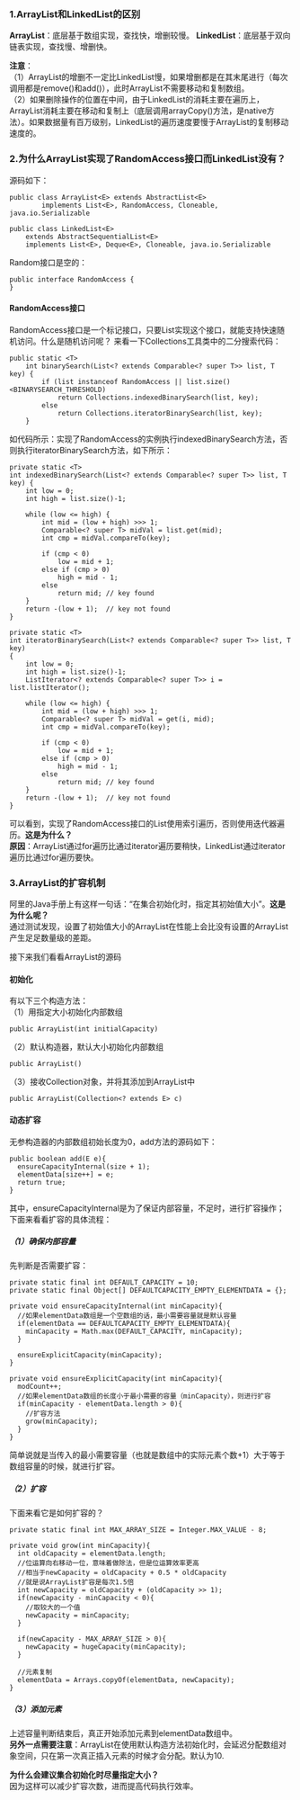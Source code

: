 ### 1.ArrayList和LinkedList的区别
**ArrayList**：底层基于数组实现，查找快，增删较慢。
**LinkedList**：底层基于双向链表实现，查找慢、增删快。

**注意**：  
（1）ArrayList的增删不一定比LinkedList慢，如果增删都是在其末尾进行（每次调用都是remove()和add()），此时ArrayList不需要移动和复制数组。  
（2）如果删除操作的位置在中间，由于LinkedList的消耗主要在遍历上，ArrayList消耗主要在移动和复制上（底层调用arrayCopy()方法，是native方法）。如果数据量有百万级别，LinkedList的遍历速度要慢于ArrayList的复制移动速度的。


### 2.为什么ArrayList实现了RandomAccess接口而LinkedList没有？
源码如下：
```
public class ArrayList<E> extends AbstractList<E>
        implements List<E>, RandomAccess, Cloneable, java.io.Serializable
        
public class LinkedList<E>
    extends AbstractSequentialList<E>
    implements List<E>, Deque<E>, Cloneable, java.io.Serializable
```

Random接口是空的：
```
public interface RandomAccess {
}
```

#### RandomAccess接口
RandomAccess接口是一个标记接口，只要List实现这个接口，就能支持快速随机访问。什么是随机访问呢？
来看一下Collections工具类中的二分搜索代码：
```
public static <T>
    int binarySearch(List<? extends Comparable<? super T>> list, T key) {
        if (list instanceof RandomAccess || list.size()<BINARYSEARCH_THRESHOLD)
            return Collections.indexedBinarySearch(list, key);
        else
            return Collections.iteratorBinarySearch(list, key);
    }
```
如代码所示：实现了RandomAccess的实例执行indexedBinarySearch方法，否则执行iteratorBinarySearch方法，如下所示：
```
private static <T>
int indexedBinarySearch(List<? extends Comparable<? super T>> list, T key) {
    int low = 0;
    int high = list.size()-1;

    while (low <= high) {
        int mid = (low + high) >>> 1;
        Comparable<? super T> midVal = list.get(mid);
        int cmp = midVal.compareTo(key);

        if (cmp < 0)
            low = mid + 1;
        else if (cmp > 0)
            high = mid - 1;
        else
            return mid; // key found
    }
    return -(low + 1);  // key not found
}

private static <T>
int iteratorBinarySearch(List<? extends Comparable<? super T>> list, T key)
{
    int low = 0;
    int high = list.size()-1;
    ListIterator<? extends Comparable<? super T>> i = list.listIterator();

    while (low <= high) {
        int mid = (low + high) >>> 1;
        Comparable<? super T> midVal = get(i, mid);
        int cmp = midVal.compareTo(key);

        if (cmp < 0)
            low = mid + 1;
        else if (cmp > 0)
            high = mid - 1;
        else
            return mid; // key found
    }
    return -(low + 1);  // key not found
}
```
可以看到，实现了RandomAccess接口的List使用索引遍历，否则使用迭代器遍历。**这是为什么？**  
**原因**：ArrayList通过for遍历比通过iterator遍历要稍快，LinkedList通过iterator遍历比通过for遍历要快。

### 3.ArrayList的扩容机制
阿里的Java手册上有这样一句话：“在集合初始化时，指定其初始值大小”。**这是为什么呢？**  
通过测试发现，设置了初始值大小的ArrayList在性能上会比没有设置的ArrayList产生足足数量级的差距。

接下来我们看看ArrayList的源码
#### 初始化
有以下三个构造方法：  
（1）用指定大小初始化内部数组
```
public ArrayList(int initialCapacity)
```

（2）默认构造器，默认大小初始化内部数组
```
public ArrayList()
```

（3）接收Collection对象，并将其添加到ArrayList中
```
public ArrayList(Collection<? extends E> c)
```

#### 动态扩容
无参构造器的内部数组初始长度为0，add方法的源码如下：
```
public boolean add(E e){
  ensureCapacityInternal(size + 1);
  elementData[size++] = e;
  return true;
}
```

其中，ensureCapacityInternal是为了保证内部容量，不足时，进行扩容操作；
下面来看看扩容的具体流程：
##### （1）确保内部容量
先判断是否需要扩容：  
```
private static final int DEFAULT_CAPACITY = 10;
private static final Object[] DEFAULTCAPACITY_EMPTY_ELEMENTDATA = {};

private void ensureCapacityInternal(int minCapacity){
  //如果elementData数组是一个空数组的话，最小需要容量就是默认容量
  if(elementData == DEFAULTCAPACITY_EMPTY_ELEMENTDATA){
    minCapacity = Math.max(DEFAULT_CAPACITY, minCapacity);
  }
  
  ensureExplicitCapacity(minCapacity);
}

private void ensureExplicitCapacity(int minCapacity){
  modCount++;
  //如果elementData数组的长度小于最小需要的容量（minCapacity），则进行扩容
  if(minCapacity - elementData.length > 0){
    //扩容方法
    grow(minCapacity);
  }
}
```
简单说就是当传入的最小需要容量（也就是数组中的实际元素个数+1）大于等于数组容量的时候，就进行扩容。

##### （2）扩容
下面来看它是如何扩容的？
```
private static final int MAX_ARRAY_SIZE = Integer.MAX_VALUE - 8;

private void grow(int minCapacity){
  int oldCapacity = elementData.length;
  //位运算向右移动一位，意味着做除法，但是位运算效率更高
  //相当于newCapacity = oldCapacity + 0.5 * oldCapacity
  //就是说ArrayList扩容是每次1.5倍
  int newCapacity = oldCapacity + (oldCapacity >> 1);
  if(newCapacity - minCapacity < 0){
    //取较大的一个值
    newCapacity = minCapacity;
  }
  
  if(newCapacity - MAX_ARRAY_SIZE > 0){
    newCapacity = hugeCapacity(minCapacity);
  }
  
  //元素复制
  elementData = Arrays.copyOf(elementData, newCapacity);
}
```

##### （3）添加元素
上述容量判断结束后，真正开始添加元素到elementData数组中。  
**另外一点需要注意**：ArrayList在使用默认构造方法初始化时，会延迟分配数组对象空间，只在第一次真正插入元素的时候才会分配。默认为10.

**为什么会建议集合初始化时尽量指定大小？**  
因为这样可以减少扩容次数，进而提高代码执行效率。






